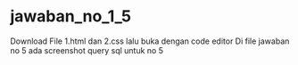 # jawaban_no_1_5
 
Download File 1.html dan 2.css lalu buka dengan code editor
Di file jawaban no 5 ada screenshot query sql untuk no 5
